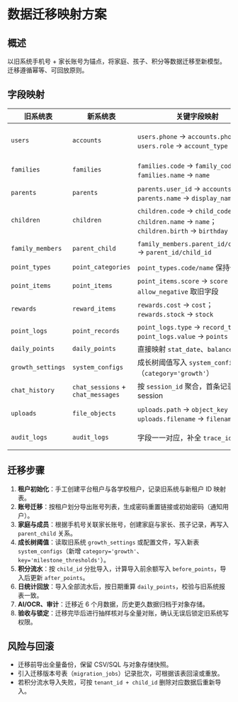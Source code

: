 # 数据迁移映射方案

## 概述
以旧系统手机号 + 家长账号为锚点，将家庭、孩子、积分等数据迁移至新模型。迁移遵循幂等、可回放原则。

## 字段映射

| 旧系统表 | 新系统表 | 关键字段映射 | 备注 |
| --- | --- | --- | --- |
| `users` | `accounts` | `users.phone` → `accounts.phone`；`users.role` → `account_type` | 平台管理员映射为 `PLATFORM_ADMIN`，其余按租户角色映射 |
| `families` | `families` | `families.code` → `family_code`；`families.name` → `name` | 若旧系统无租户概念，需通过配置映射 `tenant_id` |
| `parents` | `parents` | `parents.user_id` → `accounts.id`；`parents.name` → `display_name` | 缺失 `relationship` 时默认 `OTHER` |
| `children` | `children` | `children.code` → `child_code`；`children.name` → `name`；`children.birth` → `birthday` | 性别字段映射 `M/F`，缺失为 `U` |
| `family_members` | `parent_child` | `family_members.parent_id/child_id` → `parent_id/child_id` | 生成多对多关系，并补充监护人标识 |
| `point_types` | `point_categories` | `point_types.code/name` 保持一致 | 同步默认排序 |
| `point_items` | `point_items` | `point_items.score` → `score`；`allow_negative` 取旧字段 | 如旧系统仅记录加分，扣分项需新增 |
| `rewards` | `reward_items` | `rewards.cost` → `cost`；`rewards.stock` → `stock` | 描述字段整合 |
| `point_logs` | `point_records` | `point_logs.type` → `record_type`；`point_logs.value` → `points` | 需提前补全 `before_points/after_points` |
| `daily_points` | `daily_points` | 直接映射 `stat_date`、`balance` | 若缺少则运行回放脚本重算 |
| `growth_settings` | `system_configs` | 成长树阈值写入 `system_configs` 表（`category='growth'`） | 没有此表时按租户维度创建默认阈值 |
| `chat_history` | `chat_sessions` + `chat_messages` | 按 `session_id` 聚合，首条记录生成 session | 仅保留最近 N 条上下文 |
| `uploads` | `file_objects` | `uploads.path` → `object_key`；`uploads.filename` → `filename` | 对接 MinIO 后更新 bucket 信息 |
| `audit_logs` | `audit_logs` | 字段一一对应，补全 `trace_id` | 无 trace 时可根据迁移批次生成 |

## 迁移步骤
1. **租户初始化**：手工创建平台租户与各学校租户，记录旧系统与新租户 ID 映射表。
2. **账号迁移**：按租户划分导出账号列表，生成密码重置链接或初始密码（通知用户）。
3. **家庭与成员**：根据手机号关联家长账号，创建家庭与家长、孩子记录，再写入 `parent_child` 关系。
4. **成长树阈值**：读取旧系统 `growth_settings` 或配置文件，写入新表 `system_configs`（新增 `category='growth'`、`key='milestone_thresholds'`）。
5. **积分流水**：按 `child_id` 分批导入，计算导入前余额写入 `before_points`，导入后更新 `after_points`。
6. **日统计回放**：导入全部流水后，按日期重算 `daily_points`，校验与旧系统报表一致。
7. **AI/OCR、审计**：迁移近 6 个月数据，历史更久数据归档于对象存储。
8. **验收与锁定**：迁移完毕后进行抽样核对与全量对账，确认无误后锁定旧系统写权限。

## 风险与回滚
- 迁移前导出全量备份，保留 CSV/SQL 与对象存储快照。
- 引入迁移版本号表（`migration_jobs`）记录批次，可根据该表回滚或重放。
- 若积分流水导入失败，可按 `tenant_id + child_id` 删除对应数据后重新导入。
